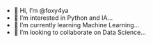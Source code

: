 - 👋 Hi, I’m @foxy4ya
- 👀 I’m interested in Python and IA...
- 🌱 I’m currently learning Machine Learning...
- 💞️ I’m looking to collaborate on Data Science...

<!---
foxy4ya/foxy4ya is a ✨ special ✨ repository because its `README.md` (this file) appears on your GitHub profile.
You can click the Preview link to take a look at your changes.
--->
